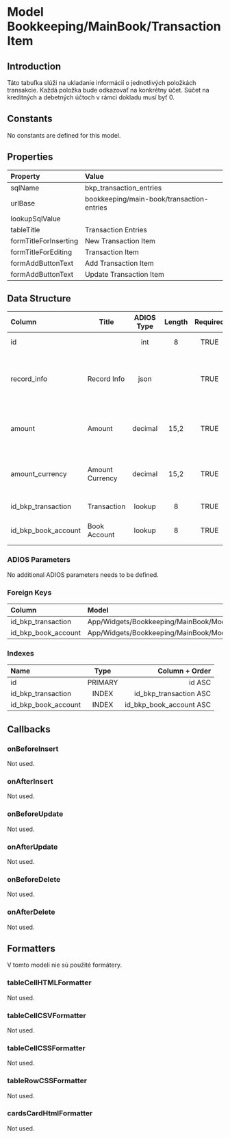 # Model Bookkeeping/MainBook/TransactionItem

## Introduction

Táto tabuľka slúži na ukladanie informácií o jednotlivých položkách transakcie. Každá položka bude odkazovať na konkrétny účet. Súčet na kreditných a debetných účtoch v rámci dokladu musí byť 0. 

## Constants

No constants are defined for this model.

## Properties

| Property              | Value                                     |
| :-------------------- | :---------------------------------------- |
| sqlName               | bkp_transaction_entries                   |
| urlBase               | bookkeeping/main-book/transaction-entries |
| lookupSqlValue        |                                           |
| tableTitle            | Transaction Entries                       |
| formTitleForInserting | New Transaction Item                      |
| formTitleForEditing   | Transaction Item                          |
| formAddButtonText     | Add Transaction Item                      |
| formAddButtonText     | Update Transaction Item                   |

## Data Structure

| Column              | Title           | ADIOS Type | Length | Required | Notes                                      |
| :------------------ | --------------- | :--------: | :----: | :------: | :----------------------------------------- |
| id                  |                 |    int     |   8    |   TRUE   | Unique record ID                           |
| record_info         | Record Info     |    json    |        |   TRUE   | Info about INSERT and UPDATE time & author |
| amount              | Amount          |  decimal   |  15,2  |   TRUE   | Suma položky transakcie v hlavnej mene     |
| amount_currency     | Amount Currency |  decimal   |  15,2  |   TRUE   | Suma položky transakcie v inej mene        |
| id_bkp_transaction  | Transaction     |   lookup   |   8    |   TRUE   | ID dokladu                                 |
| id_bkp_book_account | Book Account    |   lookup   |   8    |   TRUE   | ID účtu z účtovnej osnovy                  |

### ADIOS Parameters

No additional ADIOS parameters needs to be defined.

### Foreign Keys

| Column              | Model                                               | Relation | OnUpdate | OnDelete |
| :------------------ | :-------------------------------------------------- | :------: | -------- | -------- |
| id_bkp_transaction  | App/Widgets/Bookkeeping/MainBook/Models/Transaction |   1:N    | Cascade  | Cascade  |
| id_bkp_book_account | App/Widgets/Bookkeeping/MainBook/Models/BookAccount |   M:N    | Cascade  | Restrict |

### Indexes

| Name                |  Type   |          Column + Order |
| :------------------ | :-----: | ----------------------: |
| id                  | PRIMARY |                  id ASC |
| id_bkp_transaction  |  INDEX  |  id_bkp_transaction ASC |
| id_bkp_book_account |  INDEX  | id_bkp_book_account ASC |

## Callbacks

### onBeforeInsert

Not used.

### onAfterInsert

Not used.

### onBeforeUpdate

Not used.

### onAfterUpdate

Not used.

### onBeforeDelete

Not used.

### onAfterDelete

Not used.

## Formatters

V tomto modeli nie sú použité formátery.

### tableCellHTMLFormatter

Not used.

### tableCellCSVFormatter

Not used.

### tableCellCSSFormatter

Not used.

### tableRowCSSFormatter

Not used.

### cardsCardHtmlFormatter

Not used.
